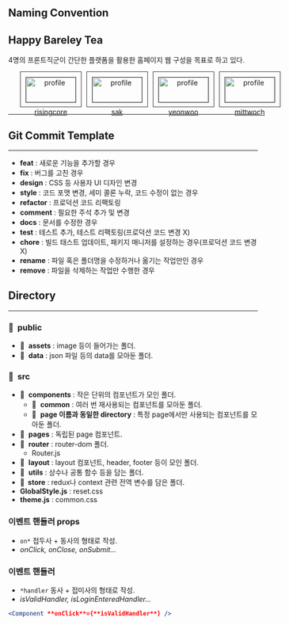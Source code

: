 ## Naming Convention

## Happy Bareley Tea

4명의 프론트직군이 간단한 플랫폼을 활용한 홈페이지 웹 구성을 목표로 하고 있다.

<div>
      <ul
        style="
          list-style: none;
          display: flex;
          gap: 10px;
          justify-content: start;
          text-align: center;
        "
      >
        <li style="padding: 10px; border: 1px solid #333">
          <div
            style="width: 100px; border: 1px solid #333; margin-bottom: 10px"
          >
            <img
              style="width: 100%"
              src="https://avatars.githubusercontent.com/u/34502254?v=4"
              alt="profile"
            />
          </div>
          <div>
            <a href="https://github.com/advanced-rising">risingcore</a>
          </div>
        </li>
        <li style="padding: 10px; border: 1px solid #333">
          <div
            style="width: 100px; border: 1px solid #333; margin-bottom: 10px"
          >
            <img
              style="width: 100%"
              src="https://avatars.githubusercontent.com/u/89890213?v=4"
              alt="profile"
            />
          </div>
          <a href="https://github.com/sakang07">sak</a>
        </li>
        <li style="padding: 10px; border: 1px solid #333">
          <div
            style="width: 100px; border: 1px solid #333; margin-bottom: 10px"
          >
            <img
              style="width: 100%"
              src="https://avatars.githubusercontent.com/u/89890240?v=4"
              alt="profile"
            />
          </div>
          <a href="https://github.com/yeonwoochoe">yeonwoo</a>
        </li>
        <li style="padding: 10px; border: 1px solid #333">
          <div
            style="width: 100px; border: 1px solid #333; margin-bottom: 10px"
          >
            <img
              style="width: 100%"
              src="https://avatars.githubusercontent.com/u/89890390?v=4"
              alt="profile"
            />
          </div>
          <a href="https://github.com/mittwoch01">mittwoch</a>
        </li>
      </ul>
    </div>

---

## Git Commit Template

---

- **feat** : 새로운 기능을 추가할 경우
- **fix** : 버그를 고친 경우
- **design** : CSS 등 사용자 UI 디자인 변경
- **style** : 코드 포맷 변경, 세미 콜론 누락, 코드 수정이 없는 경우
- **refactor** : 프로덕션 코드 리팩토링
- **comment** : 필요한 주석 추가 및 변경
- **docs** : 문서를 수정한 경우
- **test** : 테스트 추가, 테스트 리팩토링(프로덕션 코드 변경 X)
- **chore** : 빌드 태스트 업데이트, 패키지 매니저를 설정하는 경우(프로덕션 코드 변경 X)
- **rename** : 파일 혹은 폴더명을 수정하거나 옮기는 작업만인 경우
- **remove** : 파일을 삭제하는 작업만 수행한 경우

## Directory

---

### 📁  public

- 📁  **assets** : image 등이 들어가는 폴더.
- 📁  **data** : json 파일 등의 data를 모아둔 폴더.

### 📁  src

- 📁  **components** : 작은 단위의 컴포넌트가 모인 폴더.
  - 📁  **common** : 여러 번 재사용되는 컴포넌트를 모아둔 폴더.
  - 📁  **page 이름과 동일한 directory** : 특정 page에서만 사용되는 컴포넌트를 모아둔 폴더.
- 📁  **pages** : 독립된 page 컴포넌트.
- 📁  **router** : router-dom 폴더.
  - Router.js
- 📁  **layout** : layout 컴포넌트, header, footer 등이 모인 폴더.
- 📁  **utils** : 상수나 공통 함수 등을 담는 폴더.
- **📁  store** : redux나 context 관련 전역 변수를 담은 폴더.
- **GlobalStyle.js** : reset.css
- **theme.js** : common.css

### 이벤트 핸들러 props

- `on*` 접두사 + 동사의 형태로 작성.
- _onClick, onClose, onSubmit..._

### 이벤트 핸들러

- `*handler` 동사 + 접미사의 형태로 작성.
- _isValidHandler, isLoginEnteredHandler..._

```jsx
<Component **onClick**={**isValidHandler**} />
```
